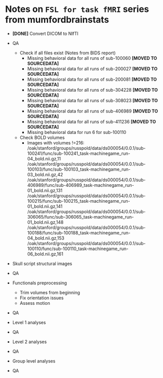 Notes on `FSL for task fMRI` series from mumfordbrainstats
==========================================================

- **[DONE]** Convert DICOM to NIfTI

- QA
  - Check if all files exist (Notes from BIDS report)
    - Missing behavioral data for all runs of sub-100060 **[MOVED TO SOURCEDATA]**
    - Missing behavioral data for all runs of sub-200027 **[MOVED TO SOURCEDATA]**
    - Missing behavioral data for all runs of sub-200081 **[MOVED TO SOURCEDATA]**
    - Missing behavioral data for all runs of sub-304228 **[MOVED TO SOURCEDATA]**
    - Missing behavioral data for all runs of sub-308023 **[MOVED TO SOURCEDATA]**
    - Missing behavioral data for all runs of sub-406989 **[MOVED TO SOURCEDATA]**
    - Missing behavioral data for all runs of sub-411236 **[MOVED TO SOURCEDATA]**
    - Missing behavioral data for run 6 for sub-100110
  - Check BOLD volumes
    - Images with volumes !=216:
    /oak/stanford/groups/russpold/data/ds000054/0.0.1/sub-100241/func/sub-100241_task-machinegame_run-04_bold.nii.gz,11
    /oak/stanford/groups/russpold/data/ds000054/0.0.1/sub-100103/func/sub-100103_task-machinegame_run-03_bold.nii.gz,42
    /oak/stanford/groups/russpold/data/ds000054/0.0.1/sub-406989/func/sub-406989_task-machinegame_run-01_bold.nii.gz,131
    /oak/stanford/groups/russpold/data/ds000054/0.0.1/sub-100215/func/sub-100215_task-machinegame_run-01_bold.nii.gz,141
    /oak/stanford/groups/russpold/data/ds000054/0.0.1/sub-306065/func/sub-306065_task-machinegame_run-01_bold.nii.gz,148
    /oak/stanford/groups/russpold/data/ds000054/0.0.1/sub-100188/func/sub-100188_task-machinegame_run-04_bold.nii.gz,153
    /oak/stanford/groups/russpold/data/ds000054/0.0.1/sub-100110/func/sub-100110_task-machinegame_run-06_bold.nii.gz,161

- Skull script structural images
- QA
- Functionals preprocessing
  - Trim volumes from beginning
  - Fix orientation issues
  - Assess motion
- QA
- Level 1 analyses
- QA
- Level 2 analyses
- QA
- Group level analyses
- QA
